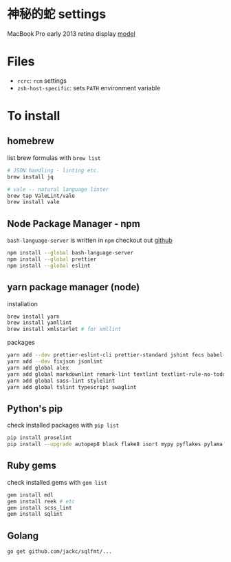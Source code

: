 # 神秘的蛇 settings

MacBook Pro early 2013 retina display [model](https://everymac.com/systems/apple/macbook_pro/specs/macbook-pro-core-i5-2.6-13-early-2013-retina-display-specs.html)

# Files

- `rcrc`: `rcm` settings
- `zsh-host-specific`: sets `PATH` environment variable

# To install

## homebrew

list brew formulas with `brew list`

```sh
# JSON handling - linting etc.
brew install jq

# vale -- natural language linter
brew tap ValeLint/vale
brew install vale
```

## Node Package Manager - npm

`bash-language-server` is written in `npm` checkout out [github](https://github.com/mads-hartmann/bash-language-server)

```sh
npm install --global bash-language-server
npm install --global prettier
npm install --global eslint
```

## yarn package manager (node)

installation

```sh
brew install yarn
brew install yamllint
brew install xmlstarlet # for xmllint
```

packages

```sh
yarn add --dev prettier-eslint-cli prettier-standard jshint fecs babel-cli babel-preset-flow
yarn add --dev fixjson jsonlint
yarn add global alex
yarn add global markdownlint remark-lint textlint textlint-rule-no-todo write-good
yarn add global sass-lint stylelint
yarn add global tslint typescript swaglint
```

## Python's pip

check installed packages with `pip list`

```sh
pip install proselint
pip install --upgrade autopep8 black flake8 isort mypy pyflakes pylama pylint futures yapf
```

## Ruby gems

check installed gems with `gem list`

```sh
gem install mdl
gem install reek # etc
gem install scss_lint
gem install sqlint
```

## Golang

```sh
go get github.com/jackc/sqlfmt/...
```
